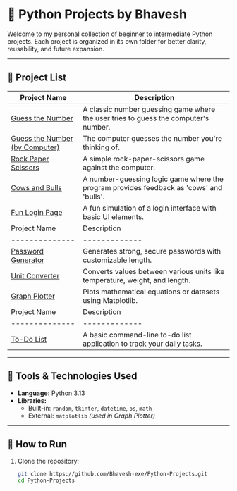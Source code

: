 # 🐍 Python Projects by Bhavesh

Welcome to my personal collection of beginner to intermediate Python projects. Each project is organized in its own folder for better clarity, reusability, and future expansion.

---

## 📂 Project List

| Project Name | Description |
|--------------|-------------|
| [Guess the Number](./Guess_no/Guess_no.py) | A classic number guessing game where the user tries to guess the computer's number. |
| [Guess the Number (by Computer)](./Guess_no_by_Computer/Guess_no_by_Computer.py) | The computer guesses the number you're thinking of. |
| [Rock Paper Scissors](./Rock_Paper_Scissor/Rock%20Paper%20Scissor.py) | A simple rock-paper-scissors game against the computer. |
| [Cows and Bulls](./Cows_and_Bulls/Cows_and_Bulls.py) | A number-guessing logic game where the program provides feedback as 'cows' and 'bulls'. |
| [Fun Login Page](./Fun_LoginPage/Fun_LoginPage.py) | A fun simulation of a login interface with basic UI elements. |
| Project Name | Description |
|--------------|-------------|
| [Password Generator](./Password_Generator/Password%20Generator.py) | Generates strong, secure passwords with customizable length. |
| [Unit Converter](./Unit_Converter/Unit_Converter.py) | Converts values between various units like temperature, weight, and length. |
| [Graph Plotter](./Graph_Plotter/Graph_Plotter.py) | Plots mathematical equations or datasets using Matplotlib. |
| Project Name | Description |
|--------------|-------------|
| [To-Do List](./To-Do_List/To-Do%20List.py) | A basic command-line to-do list application to track your daily tasks. |

---

## 🧰 Tools & Technologies Used

- **Language:** Python 3.13
- **Libraries:** 
  - Built-in: `random`, `tkinter`, `datetime`, `os`, `math`
  - External: `matplotlib` *(used in Graph Plotter)*

---

## 🚀 How to Run

1. Clone the repository:
   ```bash
   git clone https://github.com/Bhavesh-exe/Python-Projects.git
   cd Python-Projects
